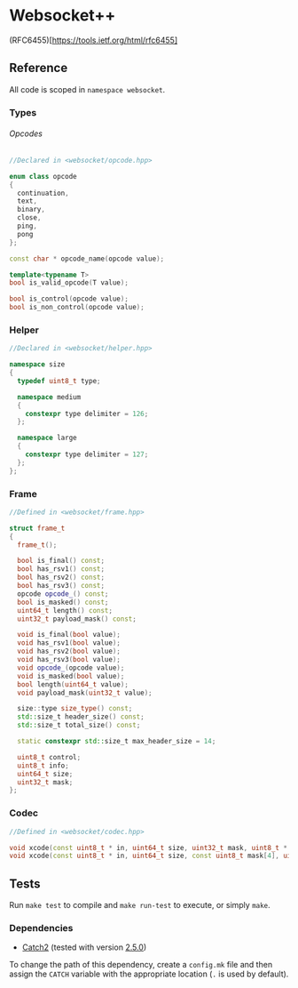# Websocket++

(RFC6455)[https://tools.ietf.org/html/rfc6455]

## Reference

All code is scoped in `namespace websocket`.

### Types

###### Opcodes

```cpp
//Declared in <websocket/opcode.hpp>

enum class opcode
{
  continuation,
  text,
  binary,
  close,
  ping,
  pong
};

const char * opcode_name(opcode value);

template<typename T>
bool is_valid_opcode(T value);

bool is_control(opcode value);
bool is_non_control(opcode value);
```

### Helper
```cpp
//Declared in <websocket/helper.hpp>

namespace size
{
  typedef uint8_t type;

  namespace medium
  {
    constexpr type delimiter = 126;
  };

  namespace large
  {
    constexpr type delimiter = 127;
  };
};
```

### Frame

```cpp
//Defined in <websocket/frame.hpp>

struct frame_t
{
  frame_t();

  bool is_final() const;
  bool has_rsv1() const;
  bool has_rsv2() const;
  bool has_rsv3() const;
  opcode opcode_() const;
  bool is_masked() const;
  uint64_t length() const;
  uint32_t payload_mask() const;

  void is_final(bool value);
  void has_rsv1(bool value);
  void has_rsv2(bool value);
  void has_rsv3(bool value);
  void opcode_(opcode value);
  void is_masked(bool value);
  bool length(uint64_t value);
  void payload_mask(uint32_t value);

  size::type size_type() const;
  std::size_t header_size() const;
  std::size_t total_size() const;

  static constexpr std::size_t max_header_size = 14;

  uint8_t control;
  uint8_t info;
  uint64_t size;
  uint32_t mask;
};
```

### Codec

```cpp
//Defined in <websocket/codec.hpp>

void xcode(const uint8_t * in, uint64_t size, uint32_t mask, uint8_t * out);
void xcode(const uint8_t * in, uint64_t size, const uint8_t mask[4], uint8_t * out);
```

## Tests

Run `make test` to compile and `make run-test` to execute, or simply `make`.

### Dependencies

* [Catch2](https://github.com/catchorg/Catch2) (tested with version [2.5.0](https://github.com/catchorg/Catch2/releases/tag/v2.5.0))

To change the path of this dependency, create a `config.mk` file and then assign the `CATCH` variable with the appropriate location (`.` is used by default).